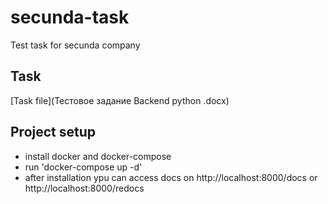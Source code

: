 # secunda-task

Test task for secunda company

## Task

[Task file](Тестовое задание Backend  python .docx)

## Project setup

- install docker and docker-compose
- run 'docker-compose up -d'
- after installation ypu can access docs on http://localhost:8000/docs or http://localhost:8000/redocs
